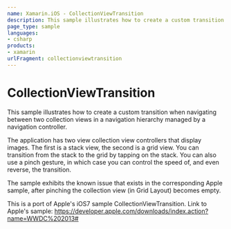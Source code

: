 ```yaml
---
name: Xamarin.iOS - CollectionViewTransition
description: This sample illustrates how to create a custom transition when navigating between two collection views in a navigation hierarchy managed by a...
page_type: sample
languages:
- csharp
products:
- xamarin
urlFragment: collectionviewtransition
---
```

# CollectionViewTransition
This sample illustrates how to create a custom transition when navigating between 
two collection views in a navigation hierarchy managed by a navigation controller.

The application has two view collection view controllers that display images. 
The first is a stack view, the second is a grid view. You can transition from 
the stack to the grid by tapping on the stack. You can also use a pinch gesture, 
in which case you can control the speed of, and even reverse, the transition.

The sample exhibits the known issue that exists in the corresponding Apple sample, 
after pinching the collection view (in Grid Layout) becomes empty.

This is a port of Apple's iOS7 sample CollectionViewTransition.
Link to Apple's sample: https://developer.apple.com/downloads/index.action?name=WWDC%202013#

